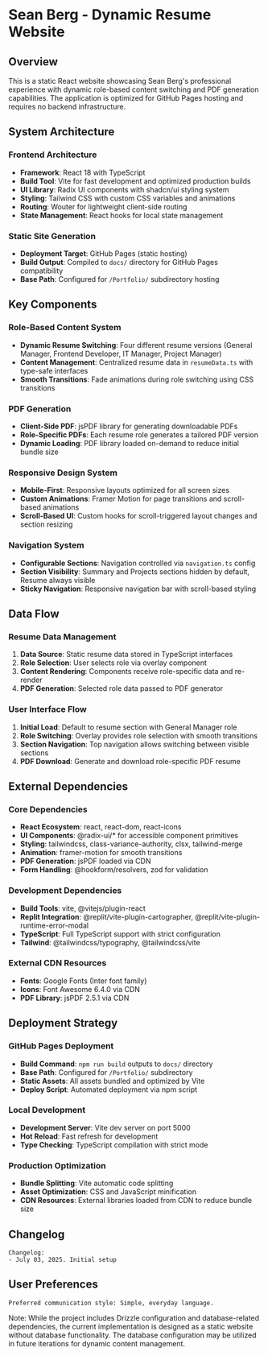 # Sean Berg - Dynamic Resume Website

## Overview

This is a static React website showcasing Sean Berg's professional experience with dynamic role-based content switching and PDF generation capabilities. The application is optimized for GitHub Pages hosting and requires no backend infrastructure.

## System Architecture

### Frontend Architecture
- **Framework**: React 18 with TypeScript
- **Build Tool**: Vite for fast development and optimized production builds
- **UI Library**: Radix UI components with shadcn/ui styling system
- **Styling**: Tailwind CSS with custom CSS variables and animations
- **Routing**: Wouter for lightweight client-side routing
- **State Management**: React hooks for local state management

### Static Site Generation
- **Deployment Target**: GitHub Pages (static hosting)
- **Build Output**: Compiled to `docs/` directory for GitHub Pages compatibility
- **Base Path**: Configured for `/Portfolio/` subdirectory hosting

## Key Components

### Role-Based Content System
- **Dynamic Resume Switching**: Four different resume versions (General Manager, Frontend Developer, IT Manager, Project Manager)
- **Content Management**: Centralized resume data in `resumeData.ts` with type-safe interfaces
- **Smooth Transitions**: Fade animations during role switching using CSS transitions

### PDF Generation
- **Client-Side PDF**: jsPDF library for generating downloadable PDFs
- **Role-Specific PDFs**: Each resume role generates a tailored PDF version
- **Dynamic Loading**: PDF library loaded on-demand to reduce initial bundle size

### Responsive Design System
- **Mobile-First**: Responsive layouts optimized for all screen sizes
- **Custom Animations**: Framer Motion for page transitions and scroll-based animations
- **Scroll-Based UI**: Custom hooks for scroll-triggered layout changes and section resizing

### Navigation System
- **Configurable Sections**: Navigation controlled via `navigation.ts` config
- **Section Visibility**: Summary and Projects sections hidden by default, Resume always visible
- **Sticky Navigation**: Responsive navigation bar with scroll-based styling

## Data Flow

### Resume Data Management
1. **Data Source**: Static resume data stored in TypeScript interfaces
2. **Role Selection**: User selects role via overlay component
3. **Content Rendering**: Components receive role-specific data and re-render
4. **PDF Generation**: Selected role data passed to PDF generator

### User Interface Flow
1. **Initial Load**: Default to resume section with General Manager role
2. **Role Switching**: Overlay provides role selection with smooth transitions
3. **Section Navigation**: Top navigation allows switching between visible sections
4. **PDF Download**: Generate and download role-specific PDF resume

## External Dependencies

### Core Dependencies
- **React Ecosystem**: react, react-dom, react-icons
- **UI Components**: @radix-ui/* for accessible component primitives
- **Styling**: tailwindcss, class-variance-authority, clsx, tailwind-merge
- **Animation**: framer-motion for smooth transitions
- **PDF Generation**: jsPDF loaded via CDN
- **Form Handling**: @hookform/resolvers, zod for validation

### Development Dependencies
- **Build Tools**: vite, @vitejs/plugin-react
- **Replit Integration**: @replit/vite-plugin-cartographer, @replit/vite-plugin-runtime-error-modal
- **TypeScript**: Full TypeScript support with strict configuration
- **Tailwind**: @tailwindcss/typography, @tailwindcss/vite

### External CDN Resources
- **Fonts**: Google Fonts (Inter font family)
- **Icons**: Font Awesome 6.4.0 via CDN
- **PDF Library**: jsPDF 2.5.1 via CDN

## Deployment Strategy

### GitHub Pages Deployment
- **Build Command**: `npm run build` outputs to `docs/` directory
- **Base Path**: Configured for `/Portfolio/` subdirectory
- **Static Assets**: All assets bundled and optimized by Vite
- **Deploy Script**: Automated deployment via npm script

### Local Development
- **Development Server**: Vite dev server on port 5000
- **Hot Reload**: Fast refresh for development
- **Type Checking**: TypeScript compilation with strict mode

### Production Optimization
- **Bundle Splitting**: Vite automatic code splitting
- **Asset Optimization**: CSS and JavaScript minification
- **CDN Resources**: External libraries loaded from CDN to reduce bundle size

## Changelog

```
Changelog:
- July 03, 2025. Initial setup
```

## User Preferences

```
Preferred communication style: Simple, everyday language.
```

Note: While the project includes Drizzle configuration and database-related dependencies, the current implementation is designed as a static website without database functionality. The database configuration may be utilized in future iterations for dynamic content management.